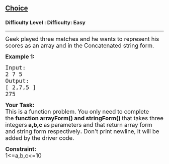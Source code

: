 <h2><a href="https://www.geeksforgeeks.org/problems/choice/1?page=1&sortBy=accuracy">Choice</a></h2><h3>Difficulty Level : Difficulty: Easy</h3><hr><div class="problems_problem_content__Xm_eO"><p><span style="font-size:18px">Geek&nbsp;played three matches and he wants to represent his scores as an array and in the Concatenated&nbsp;string form.</span></p>

<p><span style="font-size:18px"><strong>Example 1:</strong></span></p>

<pre><span style="font-size:18px">Input:
2 7 5
Output:
[ 2,7,5 ]
275</span>
</pre>

<p><strong><span style="font-size:18px">Your Task:</span></strong><br>
<span style="font-size:18px">This is a function problem. You only need to complete the&nbsp;<strong>function arrayForm() and&nbsp;stringForm()&nbsp;</strong>that takes&nbsp;three integers<strong> a,b,c </strong>as<strong> </strong>parameters and that return array form and string form respectively<strong>.</strong>&nbsp;Don't print newline, it will be added by the driver code.</span></p>

<p><span style="font-size:18px"><strong>Constraint:</strong><br>
1&lt;=a,b,c&lt;=10</span></p>

<p>&nbsp;</p>
</div>